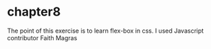 # chapter8
The point of this exercise is to learn flex-box in css.
I used Javascript
contributor Faith Magras
